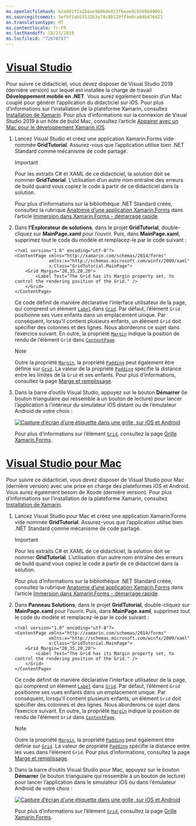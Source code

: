 ```yaml
---
ms.openlocfilehash: b1a041f1a2baae9b06de023f6eae9c6598b80061
ms.sourcegitcommit: 5efbf5ab53532b3a74c80129ff4e0ca84b476d21
ms.translationtype: HT
ms.contentlocale: fr-FR
ms.lasthandoff: 10/21/2019
ms.locfileid: "72678717"
---
```

# <a name="visual-studiotabvswin"></a>[Visual Studio](#tab/vswin)

Pour suivre ce didacticiel, vous devez disposer de Visual Studio 2019 (dernière version) sur lequel est installée la charge de travail **Développement mobile en .NET**. Vous aurez également besoin d’un Mac couplé pour générer l’application du didacticiel sur iOS. Pour plus d’informations sur l’installation de la plateforme Xamarin, consultez [Installation de Xamarin](~/get-started/installation/index.md). Pour plus d’informations sur la connexion de Visual Studio 2019 à un hôte de build Mac, consultez l’article [Appairer avec un Mac pour le développement Xamarin.iOS](~/ios/get-started/installation/windows/connecting-to-mac/index.md).

1. Lancez Visual Studio et créez une application Xamarin.Forms vide nommée **GridTutorial**. Assurez-vous que l’application utilise bien .NET Standard comme mécanisme de code partagé.

    > [!IMPORTANT]
    > Pour les extraits C# et XAML de ce didacticiel, la solution doit se nommer **GridTutorial**. L’utilisation d’un autre nom entraîne des erreurs de build quand vous copiez le code à partir de ce didacticiel dans la solution.

    Pour plus d’informations sur la bibliothèque .NET Standard créée, consultez la rubrique [Anatomie d’une application Xamarin.Forms](~/get-started/first-app/index.md) dans l’article [Immersion dans Xamarin.Forms - démarrage rapide](~/get-started/first-app/index.md).

1. Dans **l’Explorateur de solutions**, dans le projet **GridTutorial**, double-cliquez sur **MainPage.xaml** pour l’ouvrir. Puis, dans **MainPage.xaml**, supprimez tout le code du modèle et remplacez-le par le code suivant :

    ```xaml
    <?xml version="1.0" encoding="utf-8"?>
    <ContentPage xmlns="http://xamarin.com/schemas/2014/forms"
                 xmlns:x="http://schemas.microsoft.com/winfx/2009/xaml"
                 x:Class="GridTutorial.MainPage">
        <Grid Margin="20,35,20,20">
            <Label Text="The Grid has its Margin property set, to control the rendering position of the Grid." />
        </Grid>
    </ContentPage>
    ```

    Ce code définit de manière déclarative l’interface utilisateur de la page, qui comprend un élément [`Label`](xref:Xamarin.Forms.Label) dans [`Grid`](xref:Xamarin.Forms.Grid). Par défaut, l’élément `Grid` positionne ses vues enfants dans un emplacement unique. Par conséquent, lorsqu’il contient plusieurs enfants, un élément `Grid` doit spécifier des colonnes et des lignes. Nous aborderons ce sujet dans l’exercice suivant. En outre, la propriété [`Margin`](xref:Xamarin.Forms.View.Margin) indique la position de rendu de l’élément `Grid` dans [`ContentPage`](xref:Xamarin.Forms.ContentPage).

    > [!NOTE]
    > Outre la propriété [`Margin`](xref:Xamarin.Forms.View.Margin), la propriété [`Padding`](xref:Xamarin.Forms.Layout.Padding) peut également être définie sur [`Grid`](xref:Xamarin.Forms.Grid). La valeur de la propriété [`Padding`](xref:Xamarin.Forms.Layout.Padding) spécifie la distance entre les limites de la `Grid` et ses enfants. Pour plus d’informations, consultez la page [Marge et remplissage](~/xamarin-forms/user-interface/layouts/margin-and-padding.md).

1. Dans la barre d’outils Visual Studio, appuyez sur le bouton **Démarrer** (le bouton triangulaire qui ressemble à un bouton de lecture) pour lancer l’application à l’intérieur du simulateur iOS distant ou de l’émulateur Android de votre choix :

    [![Capture d’écran d’une étiquette dans une grille, sur iOS et Android](../images/create-grid.png "Grille contenant une étiquette")](../images/create-grid-large.png#lightbox "Grille contenant une étiquettes")

    Pour plus d’informations sur l’élément [`Grid`](xref:Xamarin.Forms.Grid), consultez la page [Grille Xamarin.Forms](~/xamarin-forms/user-interface/layouts/grid.md).

# <a name="visual-studio-for-mactabvsmac"></a>[Visual Studio pour Mac](#tab/vsmac)

Pour suivre ce didacticiel, vous devez disposer de Visual Studio pour Mac (dernière version) avec une prise en charge des plateformes iOS et Android. Vous aurez également besoin de Xcode (dernière version). Pour plus d’informations sur l’installation de la plateforme Xamarin, consultez [Installation de Xamarin](~/get-started/installation/index.md).

1. Lancez Visual Studio pour Mac et créez une application Xamarin.Forms vide nommée **GridTutorial**. Assurez-vous que l’application utilise bien .NET Standard comme mécanisme de code partagé.

    > [!IMPORTANT]
    > Pour les extraits C# et XAML de ce didacticiel, la solution doit se nommer **GridTutorial**. L’utilisation d’un autre nom entraîne des erreurs de build quand vous copiez le code à partir de ce didacticiel dans la solution.

    Pour plus d’informations sur la bibliothèque .NET Standard créée, consultez la rubrique [Anatomie d’une application Xamarin.Forms](~/get-started/first-app/index.md) dans l’article [Immersion dans Xamarin.Forms - démarrage rapide](~/get-started/first-app/index.md).

1. Dans **Panneau Solutions**, dans le projet **GridTutorial**, double-cliquez sur **MainPage.xaml** pour l’ouvrir. Puis, dans **MainPage.xaml**, supprimez tout le code du modèle et remplacez-le par le code suivant :

    ```xaml
    <?xml version="1.0" encoding="utf-8"?>
    <ContentPage xmlns="http://xamarin.com/schemas/2014/forms"
                 xmlns:x="http://schemas.microsoft.com/winfx/2009/xaml"
                 x:Class="GridTutorial.MainPage">
        <Grid Margin="20,35,20,20">
            <Label Text="The Grid has its Margin property set, to control the rendering position of the Grid." />
        </Grid>
    </ContentPage>
    ```

    Ce code définit de manière déclarative l’interface utilisateur de la page, qui comprend un élément [`Label`](xref:Xamarin.Forms.Label) dans [`Grid`](xref:Xamarin.Forms.Grid). Par défaut, l’élément `Grid` positionne ses vues enfants dans un emplacement unique. Par conséquent, lorsqu’il contient plusieurs enfants, un élément `Grid` doit spécifier des colonnes et des lignes. Nous aborderons ce sujet dans l’exercice suivant. En outre, la propriété [`Margin`](xref:Xamarin.Forms.View.Margin) indique la position de rendu de l’élément `Grid` dans [`ContentPage`](xref:Xamarin.Forms.ContentPage).

    > [!NOTE]
    > Outre la propriété [`Margin`](xref:Xamarin.Forms.View.Margin), la propriété [`Padding`](xref:Xamarin.Forms.Layout.Padding) peut également être définie sur [`Grid`](xref:Xamarin.Forms.Grid). La valeur de propriété [`Padding`](xref:Xamarin.Forms.Layout.Padding) spécifie la distance entre les vues dans l’élément `Grid`. Pour plus d’informations, consultez la page [Marge et remplissage](~/xamarin-forms/user-interface/layouts/margin-and-padding.md).

1. Dans la barre d’outils Visual Studio pour Mac, appuyez sur le bouton **Démarrer** (le bouton triangulaire qui ressemble à un bouton de lecture) pour lancer l’application dans le simulateur iOS ou dans l’émulateur Android de votre choix :

    [![Capture d’écran d’une étiquette dans une grille, sur iOS et Android](../images/create-grid.png "Grille contenant une étiquette")](../images/create-grid-large.png#lightbox "Grille contenant une étiquettes")

    Pour plus d’informations sur l’élément [`Grid`](xref:Xamarin.Forms.Grid), consultez la page [Grille Xamarin.Forms](~/xamarin-forms/user-interface/layouts/grid.md).

